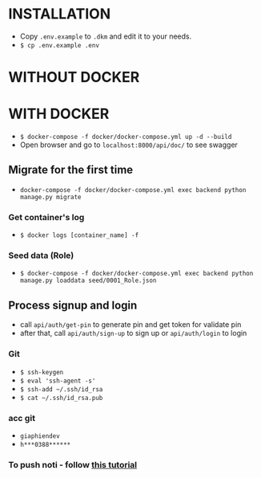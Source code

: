 # INSTALLATION

* Copy `.env.example` to `.dkm` and edit it to your needs.
* `$ cp .env.example .env`

# WITHOUT DOCKER

# WITH DOCKER

* `$ docker-compose -f docker/docker-compose.yml up -d --build`
* Open browser and go to `localhost:8000/api/doc/` to see swagger

## Migrate for the first time

* `docker-compose -f docker/docker-compose.yml exec backend python manage.py migrate`

### Get container's log

* `$ docker logs [container_name] -f`

### Seed data (Role)

* `$ docker-compose -f docker/docker-compose.yml exec backend python manage.py loaddata seed/0001_Role.json`

## Process signup and login

- call `api/auth/get-pin` to generate pin and get token for validate pin
- after that, call `api/auth/sign-up`  to sign up or `api/auth/login` to login

### Git

- `$ ssh-keygen`
- `$ eval 'ssh-agent -s'`
- `$ ssh-add ~/.ssh/id_rsa`
- `$ cat ~/.ssh/id_rsa.pub`

### acc git

- `giaphiendev`
- `h***0388******`

### To push noti - follow [this tutorial](https://docs.expo.dev/push-notifications/sending-notifications/)
